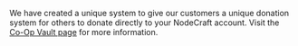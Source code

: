 We have created a unique system to give our customers a unique donation system for others to donate directly to your NodeCraft account. Visit the [Co-Op Vault page](https://nodecraft.com/co-op-vault) for more information.


